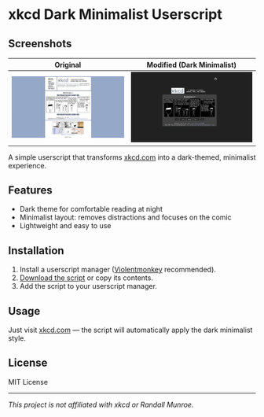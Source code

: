 # xkcd Dark Minimalist Userscript
  
## Screenshots

| Original | Modified (Dark Minimalist) |
|----------|---------------------------|
| ![Original xkcd](screenshots/original.png) | ![Dark Minimalist xkcd](screenshots/modified.png) |

A simple userscript that transforms [xkcd.com](https://xkcd.com) into a dark-themed, minimalist experience.

## Features

- Dark theme for comfortable reading at night
- Minimalist layout: removes distractions and focuses on the comic
- Lightweight and easy to use

## Installation

1. Install a userscript manager ([Violentmonkey](https://violentmonkey.github.io/) recommended).
2. [Download the script](./xkcd-dark-minimalist.user.js) or copy its contents.
3. Add the script to your userscript manager.

## Usage

Just visit [xkcd.com](https://xkcd.com) — the script will automatically apply the dark minimalist style.

## License

MIT License

---

*This project is not affiliated with xkcd or Randall Munroe.*